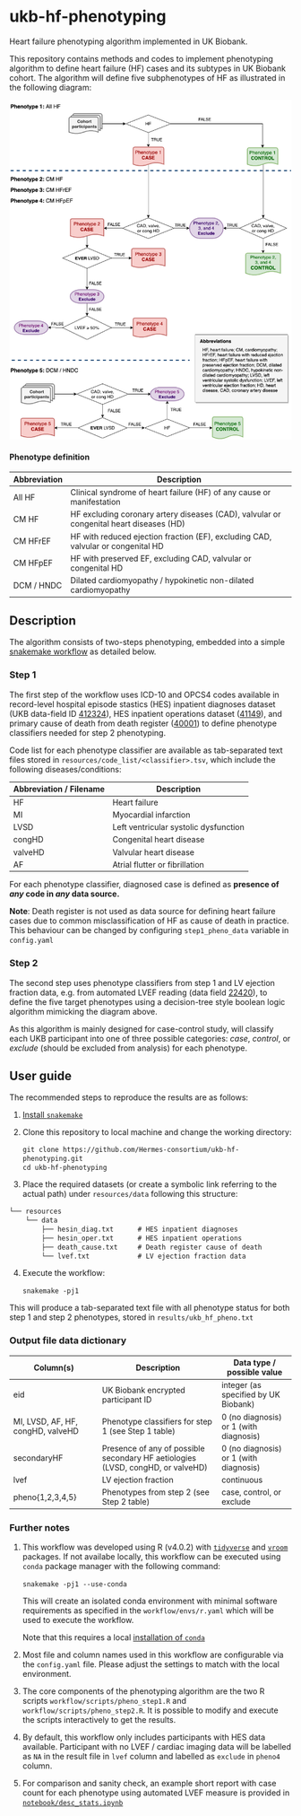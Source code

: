 # ukb-hf-phenotyping
Heart failure phenotyping algorithm implemented in UK Biobank.

This repository contains methods and codes to implement phenotyping algorithm to define heart failure (HF) cases and its subtypes in UK Biobank cohort.
The algorithm will define five subphenotypes of HF as illustrated in the following diagram:

![](img/hf_algorithm.png)

#### Phenotype definition

| Abbreviation           | Description                                                     |
|------------|-----------------------------------------------------|
| All HF     | Clinical syndrome of heart failure (HF) of any cause or manifestation |
| CM HF      | HF excluding coronary artery diseases (CAD), valvular or congenital heart diseases (HD)         |
| CM HFrEF   | HF with reduced ejection fraction (EF), excluding CAD, valvular or congenital HD      |
| CM HFpEF   | HF with preserved EF, excluding CAD, valvular or congenital HD      |
| DCM / HNDC | Dilated cardiomyopathy / hypokinetic non-dilated cardiomyopathy    |

## Description

The algorithm consists of two-steps phenotyping, embedded into a simple [snakemake workflow](https://snakemake.readthedocs.io/en/stable/) as detailed below.

### Step 1

The first step of the workflow uses ICD-10 and OPCS4 codes available in record-level hospital episode stastics (HES) inpatient diagnoses dataset (UKB data-field ID [412324](http://biobank.ndph.ox.ac.uk/ukb/field.cgi?id=41234)), HES inpatient operations dataset ([41149](http://biobank.ndph.ox.ac.uk/ukb/field.cgi?id=41149)), and primary cause of death from death register ([40001](http://biobank.ndph.ox.ac.uk/ukb/field.cgi?id=40001)) to define phenotype classifiers needed for step 2 phenotyping.

Code list for each phenotype classifier are available as tab-separated text files stored in `resources/code_list/<classifier>.tsv`, which include the following diseases/conditions:

| Abbreviation / Filename | Description                           |
|-------------------------|---------------------------------------|
| HF                      | Heart failure                         |
| MI                      | Myocardial infarction                 |
| LVSD                    | Left ventricular systolic dysfunction |
| congHD                  | Congenital heart disease              |
| valveHD                 | Valvular heart disease                |
| AF                      | Atrial flutter or fibrillation        |

For each phenotype classifier, diagnosed case is defined as **presence of *any* code in *any* data source.**

**Note**: Death register is not used as data source for defining heart failure cases due to common misclassification of HF as cause of death in practice. This behaviour can be changed by configuring `step1_pheno_data` variable in `config.yaml`


### Step 2

The second step uses phenotype classifiers from step 1 and LV ejection fraction data, e.g. from automated LVEF reading (data field [22420](http://biobank.ndph.ox.ac.uk/ukb/field.cgi?id=22420)), to define the five target phenotypes using a decision-tree style boolean logic algorithm mimicking the diagram above.

As this algorithm is mainly designed for case-control study, will classify each UKB participant into one of three possible categories: *case*, *control*, or *exclude* (should be excluded from analysis) for each phenotype.


## User guide

The recommended steps to reproduce the results are as follows:
1. [Install `snakemake`](https://snakemake.readthedocs.io/en/stable/getting_started/installation.html)
2. Clone this repository to local machine and change the working directory:

    ```
    git clone https://github.com/Hermes-consortium/ukb-hf-phenotyping.git
    cd ukb-hf-phenotyping
    ```
3. Place the required datasets (or create a symbolic link referring to the actual path) under `resources/data` following this structure:

```
└── resources
    └── data
        ├── hesin_diag.txt      # HES inpatient diagnoses
        ├── hesin_oper.txt      # HES inpatient operations
        ├── death_cause.txt     # Death register cause of death
        └── lvef.txt            # LV ejection fraction data
```

4. Execute the workflow:

    `snakemake -pj1`

This will produce a tab-separated text file with all phenotype status for both step 1 and step 2 phenotypes, stored in `results/ukb_hf_pheno.txt`

### Output file data dictionary

| Column(s)                    | Description                                                                     | Data type / possible value             |
|------------------------------|---------------------------------------------------------------------------------|----------------------------------------|
| eid                          | UK Biobank encrypted participant ID                                             | integer (as specified by UK Biobank)   |
| MI, LVSD, AF, HF, congHD, valveHD | Phenotype classifiers for step 1 (see Step 1 table)                             | 0 (no diagnosis) or 1 (with diagnosis) |
| secondaryHF                  | Presence of any of possible secondary HF aetiologies (LVSD, congHD, or valveHD) | 0 (no diagnosis) or 1 (with diagnosis) |
| lvef                         | LV ejection fraction                                                            | continuous                             |
| pheno{1,2,3,4,5}             | Phenotypes from step 2 (see Step 2 table)                                       | case, control, or exclude              |

### Further notes
1. This workflow was developed using R (v4.0.2) with [`tidyverse`](https://www.tidyverse.org/) and [`vroom`](https://vroom.r-lib.org/reference/vroom.html) packages.
If not availabe locally, this workflow can be executed using `conda` package manager with the following command:

    `snakemake -pj1 --use-conda`

    This will create an isolated conda environment with minimal software requirements as specified in the `workflow/envs/r.yaml` which will be used to execute the workflow.

    Note that this requires a local [installation of `conda`](https://docs.conda.io/projects/conda/en/latest/user-guide/install/index.html)

2. Most file and column names used in this workflow are configurable via the `config.yaml` file. Please adjust the settings to match with the local environment.

3. The core components of the phenotyping algorithm are the two R scripts `workflow/scripts/pheno_step1.R` and `workflow/scripts/pheno_step2.R`.
It is possible to modify and execute the scripts interactively to get the results.

4. By default, this workflow only includes participants with HES data available.
Participant with no LVEF / cardiac imaging data will be labelled as `NA` in the result file in `lvef` column and labelled as `exclude` in `pheno4` column. 

5. For comparison and sanity check, an example short report with case count for each phenotype using automated LVEF measure is provided in [`notebook/desc_stats.ipynb`](notebook/desc_stats.ipynb)
